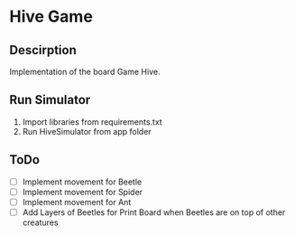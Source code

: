 # Hive Game

## Descirption
Implementation of the board Game Hive.

## Run Simulator
1. Import libraries from requirements.txt
2. Run HiveSimulator from app folder

## ToDo
- [ ] Implement movement for Beetle
- [ ] Implement movement for Spider
- [ ] Implement movement for Ant
- [ ] Add Layers of Beetles for Print Board when Beetles are on top of other creatures